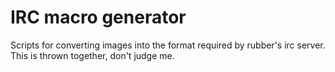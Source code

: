 IRC macro generator
===================

Scripts for converting images into the format required by rubber's irc server.  This is thrown together, don't judge me.
